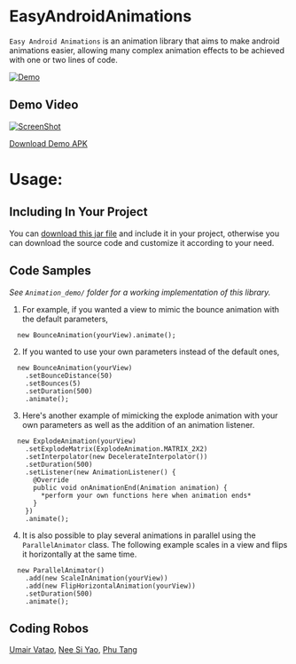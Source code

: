 EasyAndroidAnimations
=====================

`Easy Android Animations` is an animation library that aims to make android animations easier, allowing many complex animation effects to be achieved with one or two lines of code.

[![Demo](https://raw.githubusercontent.com/2359media/EasyAndroidAnimations/master/demo.png)](http://www.youtube.com/watch?v=qb63BYjTebU)

Demo Video
----------

[![ScreenShot](https://raw.githubusercontent.com/2359media/EasyAndroidAnimations/master/youtube.png)](http://www.youtube.com/watch?v=qb63BYjTebU)

[Download Demo APK](http://https://raw.githubusercontent.com/2359media/EasyAndroidAnimations/master/Animation_demo/EasyAndroidAnimationsDemo.apk)



Usage:
======

Including In Your Project
-------------------------

You can [download this jar file](https://raw.githubusercontent.com/2359media/EasyAndroidAnimations/master/easyandroidanimationslibrary-v0.5.jar) and include it in your project, otherwise you can download the source code and customize it according to your need. 

Code Samples
------------


*See `Animation_demo/` folder for a working implementation of this library.*

  1. For example, if you wanted a view to mimic the bounce animation with the default parameters,
  ```
    new BounceAnimation(yourView).animate();
  ```

  2. If you wanted to use your own parameters instead of the default ones,
  ```
    new BounceAnimation(yourView)
      .setBounceDistance(50)
      .setBounces(5)
      .setDuration(500)
      .animate();
  ```

  3. Here's another example of mimicking the explode animation with your own parameters as well as the addition of an animation listener.
  ```
    new ExplodeAnimation(yourView)
      .setExplodeMatrix(ExplodeAnimation.MATRIX_2X2)
      .setInterpolator(new DecelerateInterpolator())
      .setDuration(500)
      .setListener(new AnimationListener() {
        @Override
        public void onAnimationEnd(Animation animation) {
          *perform your own functions here when animation ends*
        }
      })
      .animate();
  ```

  4. It is also possible to play several animations in parallel using the `ParallelAnimator` class. The following example scales in a view and flips it horizontally at the same time.
  ```
    new ParallelAnimator()
      .add(new ScaleInAnimation(yourView))
      .add(new FlipHorizontalAnimation(yourView))
      .setDuration(500)
      .animate();
  ```






Coding Robos
------------

 [Umair Vatao](http://sg.linkedin.com/in/umairvatao), [Nee Si Yao](http://sg.linkedin.com/pub/si-yao-nee/7a/a62/203/), [Phu Tang](phu.tanghong@2359media.com.vn)
 

